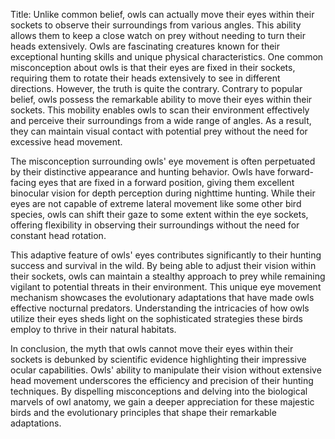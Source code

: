 Title: Unlike common belief, owls can actually move their eyes within their sockets to observe their surroundings from various angles. This ability allows them to keep a close watch on prey without needing to turn their heads extensively.
Owls are fascinating creatures known for their exceptional hunting skills and unique physical characteristics. One common misconception about owls is that their eyes are fixed in their sockets, requiring them to rotate their heads extensively to see in different directions. However, the truth is quite the contrary. Contrary to popular belief, owls possess the remarkable ability to move their eyes within their sockets. This mobility enables owls to scan their environment effectively and perceive their surroundings from a wide range of angles. As a result, they can maintain visual contact with potential prey without the need for excessive head movement.

The misconception surrounding owls' eye movement is often perpetuated by their distinctive appearance and hunting behavior. Owls have forward-facing eyes that are fixed in a forward position, giving them excellent binocular vision for depth perception during nighttime hunting. While their eyes are not capable of extreme lateral movement like some other bird species, owls can shift their gaze to some extent within the eye sockets, offering flexibility in observing their surroundings without the need for constant head rotation.

This adaptive feature of owls' eyes contributes significantly to their hunting success and survival in the wild. By being able to adjust their vision within their sockets, owls can maintain a stealthy approach to prey while remaining vigilant to potential threats in their environment. This unique eye movement mechanism showcases the evolutionary adaptations that have made owls effective nocturnal predators. Understanding the intricacies of how owls utilize their eyes sheds light on the sophisticated strategies these birds employ to thrive in their natural habitats.

In conclusion, the myth that owls cannot move their eyes within their sockets is debunked by scientific evidence highlighting their impressive ocular capabilities. Owls' ability to manipulate their vision without extensive head movement underscores the efficiency and precision of their hunting techniques. By dispelling misconceptions and delving into the biological marvels of owl anatomy, we gain a deeper appreciation for these majestic birds and the evolutionary principles that shape their remarkable adaptations.